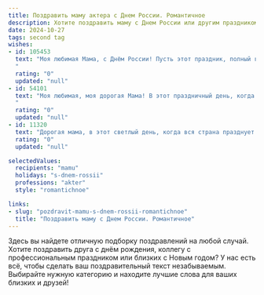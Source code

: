 ```yaml
---
title: Поздравить маму актера с Днем России. Романтичное
description: Хотите поздравить маму с Днем России или другим праздником? Наш ИИ создаст незабываемое поздравление, а вы обязательно выделитесь среди других.  
date: 2024-10-27
tags: second tag
wishes:
- id: 105453
  text: "Моя любимая Мама, с Днём России! Пусть этот праздник, полный гордости за нашу страну, станет для тебя таким же ярким и прекрасным, как твои самые лучшие роли.  Твоя любовь – это сцена, на которой разворачивается моя жизнь, а ты – самая талантливая и любимая актриса в ней.  Целую тебя нежно и желаю тебе счастья, здоровья и  всего самого светлого!
  "
  rating: "0"
  updated: "null"
- id: 54101
  text: "Моя любимая, моя дорогая Мама! В этот праздничный день, когда вся страна отмечает День России, я хочу пожелать тебе бесконечного счастья, любви и вдохновения. Пусть твоя душа, подобно талантливому актеру, всегда вибрирует от ярких эмоций и  творческих идей! С праздником, Мама!
  "
  rating: "0"
  updated: "null"
- id: 11320
  text: "Дорогая мама, в этот светлый день, когда вся страна празднует День России, я хочу поздравить тебя с этим великим праздником. Ты, как актер, всегда умела передавать свою любовь и заботу через свои слова и дела. Сегодня, как и всегда, твоя красота и талант освещают нашу жизнь. Пусть каждый день приносит тебе радость и новые творческие идеи, а любовь нашей семьи будет твоим самым надежным источником вдохновения. С Днем России, мама! Ты – моя вечная муза и самый дорогой человек."
  rating: "0"
  updated: "null"

selectedValues:
  recipients: "mamu"
  holidays: "s-dnem-rossii"
  professions: "akter"
  style: "romantichnoe"

links:
- slug: "pozdravit-mamu-s-dnem-rossii-romantichnoe"
  title: "Поздравить маму с Днем России. Романтичное"
---
```


Здесь вы найдете отличную подборку поздравлений на любой случай.
Хотите поздравить друга с днём рождения, коллегу с профессиональным праздником или близких с Новым годом? У нас есть всё, чтобы сделать ваш поздравительный текст незабываемым. Выбирайте нужную категорию и находите лучшие слова для ваших близких и друзей!
